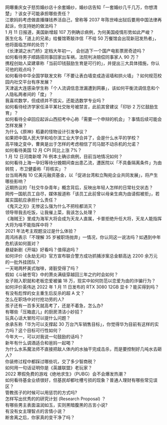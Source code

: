 网曝重庆女子怒剪婚纱店十余套婚纱，婚纱店告知「一套婚纱几千几万，你想清楚」？该女子可能承担哪些责任？  
江歌妈妈考虑做直播赚钱养活自己，曾称等 2037 年陈世峰出狱后要用中国法律再起诉，你支持她的做法吗？  
1 月 11 日报道，美国新增超 107 万例确诊病例，为何美国疫情形势如此严峻？  
医生化名「道上的兄弟」给餐馆寄敲诈信「不给 50 万餐馆会出现新冠发热者」，他将面临怎样的处罚？  
《长津湖之水门桥》定档大年初一， 会创造下一个国产电影票房奇迹吗？  
如何看待男子顺路搭同事回家出车祸，法院判决赔偿同事家人 90 万？  
携程创始人梁建章称「当前印钱鼓励生育是可行的」，并提出三大具体措施，你认可他的观点吗？  
如何看待中华全国学联发文称「不要让表白墙变成造谣墙和拱火墙」？如何规范校园内社交平台有序发展？  
天津返大连感染学生称「个人流调信息泄漏遭到网暴」，该如何平衡流调信息和个人隐私两者间的「度」？  
我喜欢数学，但成绩并不拔尖，还能选数学专业吗？  
如何看待经济学家任泽平某社交账号被禁言，此前其曾建议「印钞 2 万亿鼓励生育」？  
如何看待仝卓回应起诉山西招考中心称「需要一个申辩的机会」？事情后续可能会怎样发展？  
为什么《原神》稻妻的怪物设计引发争议？  
如果把中国人民大学和哈尔滨工业大学合并了，会是什么水平的学校？  
高平陵之变中，曹爽是出于怎样的考虑相信了司马懿不动杀机的允诺？  
如何看待美国 12 月 CPI 同比上涨 7%？  
1 月 12 日河南新增 76 例本土确诊病例，目前当地情况如何？  
如何看待上海一孕妇等待分娩期间查出患乙流，遭医院以「不具备隔离条件」为由转院 ，市卫健委称「将核实」？  
台当局再掏 10 亿美元融资基金，以「促进台湾和立陶宛企业共同发展」，将产生哪些影响？  
近期热议的「社交牛杂青年」概念背后，反映出年轻人怎样的日常社交状态？  
网传一国航员工自尽，媒体报道称「该员工此前曾以母亲生病为由请假被拒」，若属实国航应承担什么责任？  
《鬼灭之刃》无惨这么强为什么不把柱都消灭？  
领导带我去吃饭，让我催上菜，我该怎么处理？  
《海贼王》里成为海军大将会成为天龙人直属，卡普拒绝升任大将，天龙人能指挥大将为啥不能指挥中将？  
2021 年法考主观题没过是什么体验？  
周鸿祎表示「不理解 35 岁被职场抛弃」一情况，你认同这一说法吗？如遇到中年危机该如何面对？  
悬疑新剧《开端》好看吗？值得追吗？  
如何评价《永劫无间》官方宣布联合警方成功抓捕涉案总金额高达 2200 余万元的一批外挂团队？  
一天喝两杯美式咖啡，肾脏受得了吗？  
假如《斗破苍穹》中的萧炎满级穿越回三年之约时会如何？  
女子刚入职就和老板恋爱被骗 18 万，现实中如何防范以恋爱为由的诈骗行为？  
如何评价英伟达 2022 年 1 月 11 日发布的 RTX 3080 12GB 显卡？能买得到吗？  
有没有彪悍的女主重生后反杀的超 A 文？  
怎么在职场中对付抢功劳的人?  
孩子还有一百多天就高考了，还是不着急，怎么办?  
有哪些「压箱底儿」的厨房清洁小妙招？  
玩真心话大冒险可以提什么问题？  
余承东称「华为可以支撑起 30 万台汽车销售目标」，你觉得华为目前有这样的实力吗？这个目标可行性如何？  
今年大一，可以对我说一句鼓励的话吗？  
新年有什么调酒适合和爸妈一起喝？  
为什么水系魔法师不直接把敌人体内的水抽干完成击杀，而是要控制好几吨水去砸人?  
你装修过程中都踩过哪些坑，交了多少智商税？  
如何用一句话证明你是《英雄联盟》老玩家？  
2022 寒假免费的游戏《绝地求生》（PUBG）会不会爆发热潮？  
如何看待基金业绩很好，但基民却都吐槽亏损的现象？普通人理财有哪些常见误区？  
管教孩子的时候可以用惩罚的方式吗?  
怎样写出优秀的的研究计划 (Research Proposal) ？  
有哪些男主表面温润如玉，实则黑暗腹黑的古言小说?  
有没有女主理智点的言情小说？  
断舍离之后，你家真的变干净了吗？  
